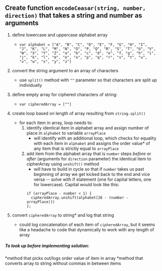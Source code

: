 ## Create function `encodeCeasar(string, number, direction)` that takes a string and number as arguments

1. define lowercase and uppercase alphabet array

    - `var alphabet = ["A", "B", "C", "D", "E", "F, "G", "H", "I", "J", "K", "L", "M", "N", "O", "P, "Q", "R", "S", "T", "U", "V", "W", "X", "Y", "Z", "a", "b", "c", "d", "e", "f, "g", "h", "i", "j", "k", "l", "m", "n", "o", "p", "q", "r", "s", "t", "u", "v", "w", "x", "y", "z"]`

2. convert the string argument to an array of characters

    - use `split()` method with `""` parameter so that characters are split up individually

3. define empty array for ciphered characters of string:

    - `var cipheredArray = [""]`

2. create loop based on length of array resulting from `string.split()`

    - for each item in array, loop needs to:
        1. identify identical item in alphabet array and assign number of place in `alphabet` to variable `arrayPlace`
            * will identify with an additional loop, which checks for equality with each item in `alphabet` and assigns the order value* of any item that is strictly equal to `arrayPlace`
        2. add item from the alphabet array that is `number` steps *before* or *after* (arguments for `direction` parameter) the identical item to cipherArray using `unshift()` method
            * will have to build in cycle so that if `number` takes us past beginning of array we get kicked back to the end and vice versa -- solve with if statement (one for capital letters, one for lowercase). Capital would look like this:
            ```
            if (arrayPlace - number < 1) {
              cipheredArray.unshift(alphabet[26 - (number - arrayPlace)])
            };
            ```
3. convert `cipheredArray` to string* and log that string

    - could log concatenation of each item of `cipheredArray`, but it seems like a headache to code that dynamically to work with any length of array


##### To look up before implementing solution:

*method that picks out/logs order value of item in array
*method that converts array to string without commas in between items
